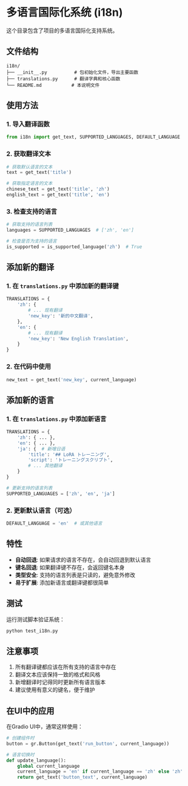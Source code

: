 # 多语言国际化系统 (i18n)

这个目录包含了项目的多语言国际化支持系统。

## 文件结构

```
i18n/
├── __init__.py          # 包初始化文件，导出主要函数
├── translations.py      # 翻译字典和核心函数
└── README.md           # 本说明文件
```

## 使用方法

### 1. 导入翻译函数

```python
from i18n import get_text, SUPPORTED_LANGUAGES, DEFAULT_LANGUAGE
```

### 2. 获取翻译文本

```python
# 获取默认语言的文本
text = get_text('title')

# 获取指定语言的文本
chinese_text = get_text('title', 'zh')
english_text = get_text('title', 'en')
```

### 3. 检查支持的语言

```python
# 获取支持的语言列表
languages = SUPPORTED_LANGUAGES  # ['zh', 'en']

# 检查是否为支持的语言
is_supported = is_supported_language('zh')  # True
```

## 添加新的翻译

### 1. 在 `translations.py` 中添加新的翻译键

```python
TRANSLATIONS = {
    'zh': {
        # ... 现有翻译
        'new_key': '新的中文翻译',
    },
    'en': {
        # ... 现有翻译
        'new_key': 'New English Translation',
    }
}
```

### 2. 在代码中使用

```python
new_text = get_text('new_key', current_language)
```

## 添加新的语言

### 1. 在 `translations.py` 中添加新语言

```python
TRANSLATIONS = {
    'zh': { ... },
    'en': { ... },
    'ja': {  # 新增日语
        'title': '## LoRA トレーニング',
        'script': 'トレーニングスクリプト',
        # ... 其他翻译
    }
}

# 更新支持的语言列表
SUPPORTED_LANGUAGES = ['zh', 'en', 'ja']
```

### 2. 更新默认语言（可选）

```python
DEFAULT_LANGUAGE = 'en'  # 或其他语言
```

## 特性

- **自动回退**: 如果请求的语言不存在，会自动回退到默认语言
- **键名回退**: 如果翻译键不存在，会返回键名本身
- **类型安全**: 支持的语言列表是只读的，避免意外修改
- **易于扩展**: 添加新语言或翻译键都很简单

## 测试

运行测试脚本验证系统：

```bash
python test_i18n.py
```

## 注意事项

1. 所有翻译键都应该在所有支持的语言中存在
2. 翻译文本应该保持一致的格式和风格
3. 新增翻译时记得同时更新所有语言版本
4. 建议使用有意义的键名，便于维护

## 在UI中的应用

在Gradio UI中，通常这样使用：

```python
# 创建组件时
button = gr.Button(get_text('run_button', current_language))

# 语言切换时
def update_language():
    global current_language
    current_language = 'en' if current_language == 'zh' else 'zh'
    return get_text('button_text', current_language)
``` 